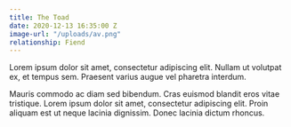 ```yaml
---
title: The Toad
date: 2020-12-13 16:35:00 Z
image-url: "/uploads/av.png"
relationship: Fiend
---
```


Lorem ipsum dolor sit amet, consectetur adipiscing elit. Nullam ut volutpat ex, et tempus sem. Praesent varius augue vel pharetra interdum.

Mauris commodo ac diam sed bibendum. Cras euismod blandit eros vitae tristique. Lorem ipsum dolor sit amet, consectetur adipiscing elit. Proin aliquam est ut neque lacinia dignissim. Donec lacinia dictum rhoncus.